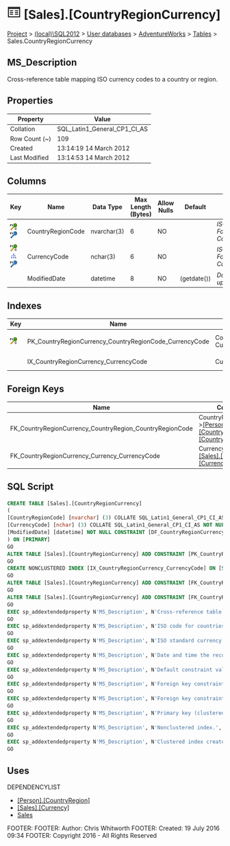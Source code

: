 
# ![Tables](../../../../Images/Table32.png) [Sales].[CountryRegionCurrency]

[Project](../../../../index.md) > [(local)\\SQL2012](../../../index.md) > [User databases](../../index.md) > [AdventureWorks](../index.md) > [Tables](Tables_.md) > Sales.CountryRegionCurrency

## <a name="#description"></a>MS_Description
Cross-reference table mapping ISO currency codes to a country or region.
## <a name="#properties"></a>Properties

| Property | Value |
|---|---|
| Collation | SQL_Latin1_General_CP1_CI_AS |
| Row Count (~) | 109 |
| Created | 13:14:19 14 March 2012 |
| Last Modified | 13:14:53 14 March 2012 |


## <a name="#columns"></a>Columns

| Key | Name | Data Type | Max Length (Bytes) | Allow Nulls | Default | Description |
|---|---|---|---|---|---|---|
| [![Cluster Primary Key PK_CountryRegionCurrency_CountryRegionCode_CurrencyCode: CountryRegionCode\\CurrencyCode](../../../../Images/pkcluster.png)](#indexes)[![Foreign Keys FK_CountryRegionCurrency_CountryRegion_CountryRegionCode: [Person].[CountryRegion].CountryRegionCode](../../../../Images/fk.png)](#foreignkeys) | CountryRegionCode | nvarchar(3) | 6 | NO |  | _ISO code for countries and regions. Foreign key to CountryRegion.CountryRegionCode._ |
| [![Cluster Primary Key PK_CountryRegionCurrency_CountryRegionCode_CurrencyCode: CountryRegionCode\\CurrencyCode](../../../../Images/pkcluster.png)](#indexes)[![Indexes IX_CountryRegionCurrency_CurrencyCode](../../../../Images/Index.png)](#indexes)[![Foreign Keys FK_CountryRegionCurrency_Currency_CurrencyCode: [Sales].[Currency].CurrencyCode](../../../../Images/fk.png)](#foreignkeys) | CurrencyCode | nchar(3) | 6 | NO |  | _ISO standard currency code. Foreign key to Currency.CurrencyCode._ |
|  | ModifiedDate | datetime | 8 | NO | (getdate()) | _Date and time the record was last updated._ |


## <a name="#indexes"></a>Indexes

| Key | Name | Key Columns | Unique | Description |
|---|---|---|---|---|
| [![Cluster Primary Key PK_CountryRegionCurrency_CountryRegionCode_CurrencyCode: CountryRegionCode\\CurrencyCode](../../../../Images/pkcluster.png)](#indexes) | PK_CountryRegionCurrency_CountryRegionCode_CurrencyCode | CountryRegionCode, CurrencyCode | YES | _Primary key (clustered) constraint_ |
|  | IX_CountryRegionCurrency_CurrencyCode | CurrencyCode |  | _Nonclustered index._ |


## <a name="#foreignkeys"></a>Foreign Keys

| Name | Columns | Description |
|---|---|---|
| FK_CountryRegionCurrency_CountryRegion_CountryRegionCode | CountryRegionCode->[[Person].[CountryRegion].[CountryRegionCode]](CountryRegion.md) | _Foreign key constraint referencing CountryRegion.CountryRegionCode._ |
| FK_CountryRegionCurrency_Currency_CurrencyCode | CurrencyCode->[[Sales].[Currency].[CurrencyCode]](Currency.md) | _Foreign key constraint referencing Currency.CurrencyCode._ |


## <a name="#sqlscript"></a>SQL Script
```sql
CREATE TABLE [Sales].[CountryRegionCurrency]
(
[CountryRegionCode] [nvarchar] (3) COLLATE SQL_Latin1_General_CP1_CI_AS NOT NULL,
[CurrencyCode] [nchar] (3) COLLATE SQL_Latin1_General_CP1_CI_AS NOT NULL,
[ModifiedDate] [datetime] NOT NULL CONSTRAINT [DF_CountryRegionCurrency_ModifiedDate] DEFAULT (getdate())
) ON [PRIMARY]
GO
ALTER TABLE [Sales].[CountryRegionCurrency] ADD CONSTRAINT [PK_CountryRegionCurrency_CountryRegionCode_CurrencyCode] PRIMARY KEY CLUSTERED  ([CountryRegionCode], [CurrencyCode]) ON [PRIMARY]
GO
CREATE NONCLUSTERED INDEX [IX_CountryRegionCurrency_CurrencyCode] ON [Sales].[CountryRegionCurrency] ([CurrencyCode]) ON [PRIMARY]
GO
ALTER TABLE [Sales].[CountryRegionCurrency] ADD CONSTRAINT [FK_CountryRegionCurrency_CountryRegion_CountryRegionCode] FOREIGN KEY ([CountryRegionCode]) REFERENCES [Person].[CountryRegion] ([CountryRegionCode])
GO
ALTER TABLE [Sales].[CountryRegionCurrency] ADD CONSTRAINT [FK_CountryRegionCurrency_Currency_CurrencyCode] FOREIGN KEY ([CurrencyCode]) REFERENCES [Sales].[Currency] ([CurrencyCode])
GO
EXEC sp_addextendedproperty N'MS_Description', N'Cross-reference table mapping ISO currency codes to a country or region.', 'SCHEMA', N'Sales', 'TABLE', N'CountryRegionCurrency', NULL, NULL
GO
EXEC sp_addextendedproperty N'MS_Description', N'ISO code for countries and regions. Foreign key to CountryRegion.CountryRegionCode.', 'SCHEMA', N'Sales', 'TABLE', N'CountryRegionCurrency', 'COLUMN', N'CountryRegionCode'
GO
EXEC sp_addextendedproperty N'MS_Description', N'ISO standard currency code. Foreign key to Currency.CurrencyCode.', 'SCHEMA', N'Sales', 'TABLE', N'CountryRegionCurrency', 'COLUMN', N'CurrencyCode'
GO
EXEC sp_addextendedproperty N'MS_Description', N'Date and time the record was last updated.', 'SCHEMA', N'Sales', 'TABLE', N'CountryRegionCurrency', 'COLUMN', N'ModifiedDate'
GO
EXEC sp_addextendedproperty N'MS_Description', N'Default constraint value of GETDATE()', 'SCHEMA', N'Sales', 'TABLE', N'CountryRegionCurrency', 'CONSTRAINT', N'DF_CountryRegionCurrency_ModifiedDate'
GO
EXEC sp_addextendedproperty N'MS_Description', N'Foreign key constraint referencing CountryRegion.CountryRegionCode.', 'SCHEMA', N'Sales', 'TABLE', N'CountryRegionCurrency', 'CONSTRAINT', N'FK_CountryRegionCurrency_CountryRegion_CountryRegionCode'
GO
EXEC sp_addextendedproperty N'MS_Description', N'Foreign key constraint referencing Currency.CurrencyCode.', 'SCHEMA', N'Sales', 'TABLE', N'CountryRegionCurrency', 'CONSTRAINT', N'FK_CountryRegionCurrency_Currency_CurrencyCode'
GO
EXEC sp_addextendedproperty N'MS_Description', N'Primary key (clustered) constraint', 'SCHEMA', N'Sales', 'TABLE', N'CountryRegionCurrency', 'CONSTRAINT', N'PK_CountryRegionCurrency_CountryRegionCode_CurrencyCode'
GO
EXEC sp_addextendedproperty N'MS_Description', N'Nonclustered index.', 'SCHEMA', N'Sales', 'TABLE', N'CountryRegionCurrency', 'INDEX', N'IX_CountryRegionCurrency_CurrencyCode'
GO
EXEC sp_addextendedproperty N'MS_Description', N'Clustered index created by a primary key constraint.', 'SCHEMA', N'Sales', 'TABLE', N'CountryRegionCurrency', 'INDEX', N'PK_CountryRegionCurrency_CountryRegionCode_CurrencyCode'
GO

```

## <a name="#uses"></a>Uses
DEPENDENCYLIST
* [[Person].[CountryRegion]](CountryRegion.md)
* [[Sales].[Currency]](Currency.md)
* [Sales](../Security/Schemas/Sales.md)

FOOTER: FOOTER: Author:  Chris Whitworth
FOOTER: Created: 19 July 2016 09:34
FOOTER: Copyright 2016 - All Rights Reserved

